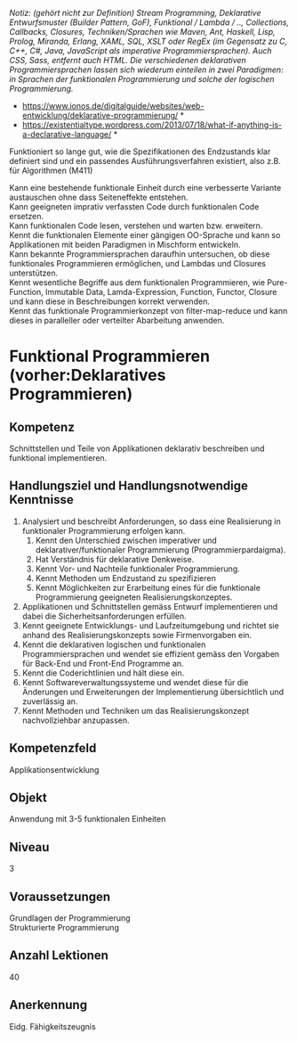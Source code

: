 *Notiz: (gehört nicht zur Definition)*
*Stream Programming, Deklarative Entwurfsmuster (Builder Pattern, GoF), Funktional / Lambda / .., Collections, Callbacks, Closures,* 
*Techniken/Sprachen wie Maven, Ant, Haskell, Lisp, Prolog, Miranda, Erlang, XAML, SQL, XSLT oder RegEx (im Gegensatz zu C, C++, C#, Java, JavaScript als imperative Programmiersprachen). Auch CSS, Sass, entfernt auch HTML.*
*Die verschiedenen deklarativen Programmiersprachen lassen sich wiederum einteilen in zwei Paradigmen: in Sprachen der funktionalen Programmierung und solche der logischen Programmierung.*
* https://www.ionos.de/digitalguide/websites/web-entwicklung/deklarative-programmierung/ *
* https://existentialtype.wordpress.com/2013/07/18/what-if-anything-is-a-declarative-language/ *

Funktioniert so lange gut, wie die Spezifikationen des Endzustands klar definiert sind und ein passendes Ausführungsverfahren existiert, also z.B. für Algorithmen (M411)
 
 
 
Kann eine bestehende funktionale Einheit durch eine verbesserte Variante austauschen ohne dass Seiteneffekte entstehen.  
Kann geeigneten imprativ verfassten Code durch funktionalen Code ersetzen.   
Kann funktionalen Code lesen, verstehen und warten bzw. erweitern.  
Kennt die funktionalen Elemente einer gängigen OO-Sprache und kann so Applikationen mit beiden Paradigmen in Mischform entwickeln.   
Kann bekannte Programmiersprachen daraufhin untersuchen, ob diese funktionales Programmieren ermöglichen, und Lambdas und Closures unterstützen.  
Kennt wesentliche Begriffe aus dem funktionalen Programmieren, wie Pure-Function, Immutable Data, Lamda-Expression, Function, Functor, Closure und kann diese in Beschreibungen korrekt verwenden.  
Kennt das funktionale Programmierkonzept von filter-map-reduce und kann dieses in paralleller oder verteilter Abarbeitung anwenden.   

# Funktional Programmieren (vorher:Deklaratives Programmieren)

## Kompetenz
Schnittstellen und Teile von Applikationen deklarativ beschreiben und funktional implementieren.

## Handlungsziel und Handlungsnotwendige Kenntnisse
1. Analysiert und beschreibt Anforderungen, so dass eine Realisierung in funktionaler Programmierung erfolgen kann. 
   1. Kennt den Unterschied zwischen imperativer und deklarativer/funktionaler Programmierung (Programmierpardaigma).
   1. Hat Verständnis für deklarative Denkweise.
   1. Kennt Vor- und Nachteile funktionaler Programmierung. 
   1. Kennt Methoden um Endzustand zu spezifizieren  
   1. Kennt Möglichkeiten zur Erarbeitung eines für die funktionale Programmierung geeigneten Realisierungskonzeptes.
1. Applikationen und Schnittstellen gemäss Entwurf implementieren und dabei die Sicherheitsanforderungen erfüllen.
1. Kennt geeignete Entwicklungs- und Laufzeitumgebung und richtet sie anhand des Realisierungskonzepts sowie Firmenvorgaben ein. 
  1. Kennt die deklarativen logischen und funktionalen Programmiersprachen und wendet sie effizient gemäss den Vorgaben für Back-End und Front-End Programme an. 
  1. Kennt die Coderichtlinien und hält diese ein.
  1. Kennt Softwareverwaltungssysteme und wendet diese für die Änderungen und Erweiterungen der Implementierung übersichtlich und zuverlässig an.
  1. Kennt Methoden und Techniken um das Realisierungskonzept nachvollziehbar anzupassen.

## Kompetenzfeld
Applikationsentwicklung

## Objekt
Anwendung mit 3-5 funktionalen Einheiten

## Niveau
3

## Voraussetzungen
Grundlagen der Programmierung  
Strukturierte Programmierung

## Anzahl Lektionen
40

## Anerkennung
Eidg. Fähigkeitszeugnis
